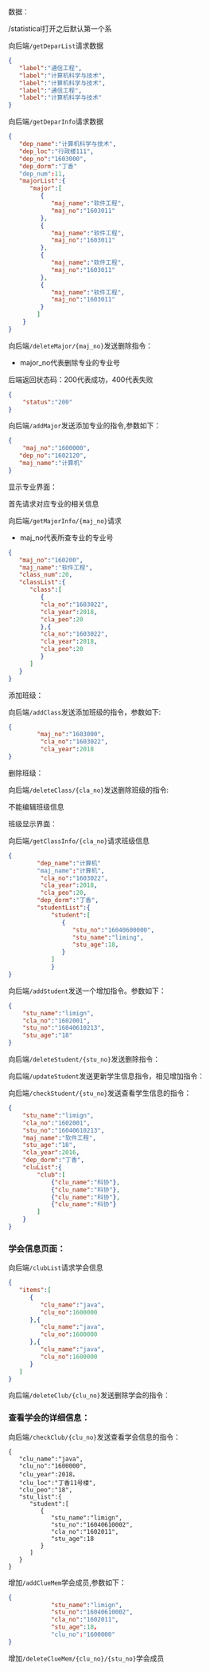 数据：

/statistical打开之后默认第一个系

向后端`/getDeparList`请求数据

```json
{
   "label":"通信工程",
   "label":"计算机科学与技术",
   "label":"计算机科学与技术",
   "label":"通信工程",
   "label":"计算机科学与技术"
}
```

向后端`/getDeparInfo`请求数据

~~~json
{
   "dep_name":"计算机科学与技术",
   "dep_loc":"行政楼111",
   "dep_no":"1603000",
   "dep_dorm":"丁香"
   "dep_num":11,
   "majorList":{
      "major":[
         {	
            "maj_name":"软件工程",
            "maj_no":"1603011"
         },
         {
            "maj_name":"软件工程",
            "maj_no":"1603011"
         },
         {
            "maj_name":"软件工程",
            "maj_no":"1603011"
         },
         {
            "maj_name":"软件工程",
            "maj_no":"1603011"
         }
		]
	}
}
~~~

向后端`/deleteMajor/{maj_no}`发送删除指令：

- major_no代表删除专业的专业号

后端返回状态码：200代表成功，400代表失败

~~~json
{
	"status":"200"
}
~~~

向后端`/addMajor`发送添加专业的指令,参数如下：

~~~json
{
	"maj_no":"1600000",
   "dep_no":"1602120",
   "maj_name":"计算机"
}
~~~





显示专业界面：

首先请求对应专业的相关信息

向后端`/getMajorInfo/{maj_no}`请求

- maj_no代表所查专业的专业号

~~~json
{
   "maj_no":"160200",
   "maj_name":"软件工程",
   "class_num":20,
   "classList":{
      "class":[
         {
         "cla_no":"1603022",
         "cla_year":2018,
         "cla_peo":20	
         },{
         "cla_no":"1603022",
         "cla_year":2018,
         "cla_peo":20	
         }
      ]
   }
}
~~~

添加班级：

向后端`/addClass`发送添加班级的指令，参数如下:

~~~json
{
   		"maj_no":"1603000",
         "cla_no":"1603022",
         "cla_year":2018
}
~~~

删除班级：

向后端`/deleteClass/{cla_no}`发送删除班级的指令:

不能编辑班级信息



班级显示界面：

向后端`/getClassInfo/{cla_no}`请求班级信息

~~~json
{
   		"dep_name":"计算机"
   		"maj_name":"计算机",
         "cla_no":"1603022",
         "cla_year":2018,
         "cla_peo":20,
   		"dep_dorm":"丁香",
      	"studentList":{
            "student":[
               {
                  "stu_no":"16040600000",
                  "stu_name":"liming",
                  "stu_age":18,
               }
            ]
			}
}
~~~

向后端`/addStudent`发送一个增加指令。参数如下：

~~~json
{
   	"stu_name":"limign",
   	"cla_no":"1602001",
   	"stu_no":"16040610213",
   	"stu_age":"18"
}
~~~

向后端`/deleteStudent/{stu_no}`发送删除指令：

向后端`/updateStudent`发送更新学生信息指令，相见增加指令：

向后端`/checkStudent/{stu_no}`发送查看学生信息的指令：

~~~json
{
   	"stu_name":"limign",
   	"cla_no":"1602001",
   	"stu_no":"16040610213",
   	"maj_name":"软件工程",
   	"stu_age":"18",
   	"cla_year":2016,
   	"dep_dorm":"丁香",
   	"cluList":{
   		"club":[
            {"clu_name":"科协"},
            {"clu_name":"科协"},
            {"clu_name":"科协"},
            {"clu_name":"科协"}
   		]
   	}
}
~~~





### 学会信息页面：

向后端`/clubList`请求学会信息

~~~json
{
   "items":[
      {
         "clu_name":"java",
         "clu_no":1600000
      },{
         "clu_name":"java",
         "clu_no":1600000
      },{
         "clu_name":"java",
         "clu_no":1600000
      }
   ]
}

~~~

向后端`/deleteClub/{clu_no}`发送删除学会的指令：



### 查看学会的详细信息：

向后端`/checkClub/{clu_no}`发送查看学会信息的指令：

~~~
{
   "clu_name":"java",
   "clu_no":"1600000",
   "clu_year":2018，
   "clu_loc":"丁香11号楼",
   "clu_peo":"18",
   "stu_list":{
      "student":[
         {
            "stu_name":"limign",
            "stu_no":"16040610002",
            "cla_no":"1602011",
            "stu_age":18
         }
      ]
   }
}
~~~

增加`/addClueMem`学会成员,参数如下：

~~~json
{
            "stu_name":"limign",
            "stu_no":"16040610002",
            "cla_no":"1602011",
            "stu_age":18，
            "clu_no":"1600000"
}
~~~

增加`/deleteClueMem/{clu_no}/{stu_no}`学会成员















